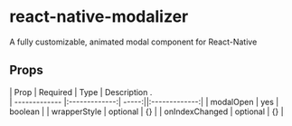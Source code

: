 # react-native-modalizer
A fully customizable, animated modal component for React-Native


## Props


| Prop           | Required      | Type    | Description .  
| -------------  |:-------------:| -----:||:-------------:|
| modalOpen      | yes           |   boolean |
| wrapperStyle   | optional      |    {} |
| onIndexChanged | optional      |    {} |
